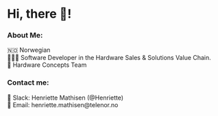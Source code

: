 <h1>Hi, there 👋!</h1>
<h3>About Me:</h3>
🇳🇴 Norwegian <br>
👩🏼‍💻 Software Developer in the Hardware Sales & Solutions Value Chain. <br>
📱 Hardware Concepts Team

<h3>Contact me:</h3>
💬 Slack: Henriette Mathisen (@Henriette) <br>
📧 Email: henriette.mathisen@telenor.no
